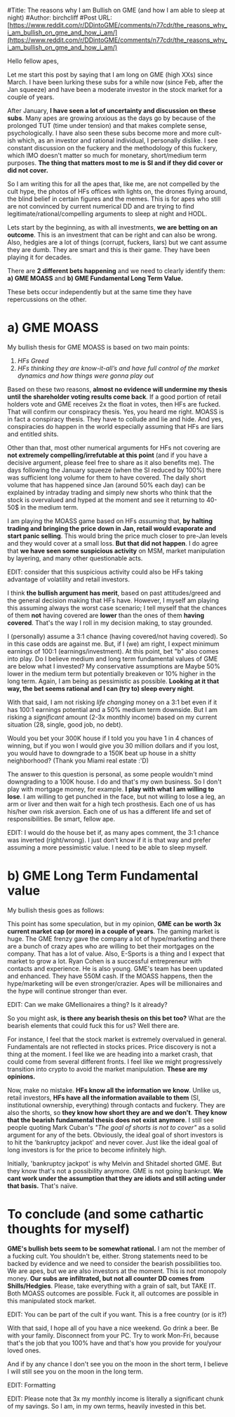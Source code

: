 #Title: The reasons why I am Bullish on GME (and how I am able to sleep at night)
#Author: birchcliff
#Post URL: [https://www.reddit.com/r/DDintoGME/comments/n77cdr/the_reasons_why_i_am_bullish_on_gme_and_how_i_am/](https://www.reddit.com/r/DDintoGME/comments/n77cdr/the_reasons_why_i_am_bullish_on_gme_and_how_i_am/)


Hello fellow apes,

Let me start this post by saying that I am long on GME (high XXs) since March. I have been lurking these subs for a while now (since Feb, after the Jan squeeze) and have been a moderate investor in the stock market for a couple of years.

After January, **I have seen a lot of uncertainty and discussion on these subs**. Many apes are growing anxious as the days go by because of the prolonged TUT (time under tension) and that makes complete sense, psychologically. I have also seen these subs become more and more cult-ish which, as an investor and rational individual, I personally dislike. I see constant discussion on the fuckery and the methodology of this fuckery, which IMO doesn't matter so much for monetary, short/medium term purposes. **The thing that matters most to me is SI and if they did cover or did not cover.**

So I am writing this for all the apes that, like me, are not compelled by the cult hype, the photos of HFs offices with lights on, the drones flying around, the blind belief in certain figures and the memes. This is for apes who still are not convinced by current numerical DD and are trying to find legitimate/rational/compelling arguments to sleep at night and HODL.

Lets start by the beginning, as with all investments, **we are betting on an outcome**. This is an investment that can be right and can also be wrong. Also, hedgies are a lot of things (corrupt, fuckers, liars) but we cant assume they are dumb. They are smart and this is their game. They have been playing it for decades.

There are **2 different bets happening** and we need to clearly identify them: **a) GME MOASS** and **b) GME Fundamental Long Term Value.**

These bets occur independently but at the same time they have repercussions on the other.

# a) GME MOASS

My bullish thesis for GME MOASS is based on two main points:

1. *HFs Greed*
2. *HFs thinking they are know-it-all’s and have full control of the market dynamics and how things were gonna play out*

Based on these two reasons, **almost no evidence will undermine my thesis until the shareholder voting results come back**. If a good portion of retail holders vote and GME receives 2x the float in votes, then HFs are fucked. That will confirm our conspiracy thesis. Yes, you heard me right. MOASS is in fact a conspiracy thesis. They have to collude and lie and hide. And yes, conspiracies do happen in the world especially assuming that HFs are liars and entitled shits.

Other than that, most other numerical arguments for HFs not covering are **not extremely compelling/irrefutable at this point** (and if you have a decisive argument, please feel free to share as it also benefits me). The days following the January squeeze (when the SI reduced by 100%) there was sufficient long volume for them to have covered. The daily short volume that has happened since Jan (around 50% each day) can be explained by intraday trading and simply new shorts who think that the stock is overvalued and hyped at the moment and see it returning to 40-50$ in the medium term.

I am playing the MOASS game based on HFs *assuming* that, **by halting trading and bringing the price down in Jan, retail would evaporate and start panic selling**. This would bring the price much closer to pre-Jan levels and they would cover at a small loss. **But that did not happen**. I do agree that **we have seen some suspicious activity** on MSM, market manipulation by layering, and many other questionable acts. 

EDIT: consider that this suspicious activity could also be HFs taking advantage of volatility and retail investors.

I think **the bullish argument has merit**, based on past attitudes/greed and the general decision making that HFs have. However, I myself am playing this assuming always the worst case scenario; I tell myself that the chances of them **not** having covered are **lower** than the ones of them **having covered**. That's the way I roll in my decision making, to stay grounded.

I (personally) assume a 3:1 chance (having covered/not having covered). So in this case odds are against me. But, if I (we) am right, I expect minimum earnings of 100:1 (earnings/investment). At this point, bet "b" also comes into play. Do I believe medium and long term fundamental values of GME are below what I invested? My conservative assumptions are Maybe 50% lower in the medium term but potentially breakeven or 10% higher in the long term. Again, I am being as pessimistic as possible. **Looking at it that way, the bet seems rational and I can (try to) sleep every night**.

With that said, I am not risking *life changing* money on a 3:1 bet even if it has 100:1 earnings potential and a 50% medium term downside. But I am risking a *significant* amount (2-3x monthly income) based on my current situation (28, single, good job, no debt).

Would you bet your 300K house if I told you you have 1 in 4 chances of winning, but if you won I would give you 30 million dollars and if you lost, you would have to downgrade to a 150K beat up house in a shitty neighborhood? (Thank you Miami real estate :'D)

The answer to this question is personal, as some people wouldn't mind downgrading to a 100K house. I do and that's my own business. So I don't play with mortgage money, for example. **I play with what I am willing to lose**. I am willing to get punched in the face, but not willing to lose a leg, an arm or liver and then wait for a high tech prosthesis. Each one of us has his/her own risk aversion. Each one of us has a different life and set of responsibilities. Be smart, fellow ape.

EDIT: I would do the house bet if, as many apes comment, the 3:1 chance was inverted (right/wrong). I just don’t know if it is that way and prefer assuming a more pessimistic value. I need to be able to sleep myself. 

# b) GME Long Term Fundamental value

My bullish thesis goes as follows:

This point has some speculation, but in my opinion, **GME can be worth 3x current market cap (or more) in a couple of years**. The gaming market is huge. The GME frenzy gave the company a lot of hype/marketing and there are a bunch of crazy apes who are willing to bet their mortgages on the company. That has a lot of value. Also, E-Sports is a thing and I expect that market to grow a lot. Ryan Cohen is a successful entrepreneur with contacts and experience. He is also young. GME's team has been updated and enhanced. They have 550M cash. If the MOASS happens, then the hype/marketing will be even stronger/crazier. Apes will be millionaires and the hype will continue stronger than ever.

EDIT: Can we make GMellionaires a thing? Is it already?

So you might ask, **is there any bearish thesis on this bet too?** What are the bearish elements that could fuck this for us? Well there are.

For instance, I feel that the stock market is extremely overvalued in general. Fundamentals are not reflected in stocks prices. Price discovery is not a thing at the moment. I feel like we are heading into a market crash, that could come from several different fronts. I feel like we might progressively transition into crypto to avoid the market manipulation. **These are my opinions.**

Now, make no mistake. **HFs know all the information we know**. Unlike us, retail investors, **HFs have all the information available to them** (SI, institutional ownership, everything) through contacts and fuckery. They are also the shorts, so **they know how short they are and we don't**. **They know that the bearish fundamental thesis does not exist anymore**. I still see people quoting Mark Cuban's *"The goal of shorts is not to cover"* as a solid argument for any of the bets. Obviously, the ideal goal of short investors is to hit the 'bankruptcy jackpot' and never cover. Just like the ideal goal of long investors is for the price to become infinitely high.

Initially, 'bankruptcy jackpot' is why Melvin and Shitadel shorted GME. But they know that's not a possibility anymore. GME is not going bankrupt. **We cant work under the assumption that they are idiots and still acting under that basis.** That's naïve.

# To conclude (and some cathartic thoughts for myself)

**GME's bullish bets seem to be somewhat rational.** I am not the member of a fucking cult. You shouldn't be, either. Strong statements need to be backed by evidence and we need to consider the bearish possibilities too. We are apes, but we are also investors at the moment. This is not monopoly money. **Our subs are infiltrated, but not all counter DD comes from Shills/Hedgies**. Please, take everything with a grain of salt, but TAKE IT. Both MOASS outcomes are possible. Fuck it, all outcomes are possible in this manipulated stock market.

EDIT: You can be part of the cult if you want. This is a free country (or is it?)

With that said, I hope all of you have a nice weekend. Go drink a beer. Be with your family. Disconnect from your PC. Try to work Mon-Fri, because that's the job that you 100% have and that's how you provide for you/your loved ones.

And if by any chance I don't see you on the moon in the short term, I believe I will still see you on the moon in the long term.

EDIT: Formatting

EDIT: Please note that 3x my monthly income is literally a significant chunk of my savings. So I am, in my own terms, heavily invested in this bet.
